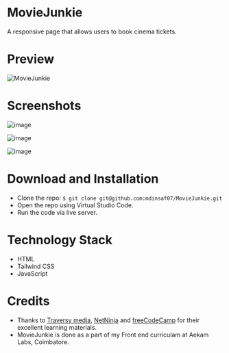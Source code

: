 # MovieJunkie
A responsive page that allows users to book cinema tickets.

# Preview

![MovieJunkie](https://user-images.githubusercontent.com/47892550/129440785-7ee9d501-2582-44b7-a9d1-41fbfc902276.gif)

# Screenshots

![image](https://user-images.githubusercontent.com/47892550/129440701-dc46a52d-9508-4860-a92e-dc7e7024d174.png)

![image](https://user-images.githubusercontent.com/47892550/129440712-c5b124c5-ef3c-4a5a-841e-c8bddf65eba0.png)

![image](https://user-images.githubusercontent.com/47892550/129440725-75c96919-6cbb-4174-98af-cbab275d7543.png)

# Download and Installation
- Clone the repo: `$ git clone git@github.com:mdinsaf07/MovieJunkie.git`
- Open the repo using Virtual Studio Code.
- Run the code via live server.

# Technology Stack 
- HTML
- Tailwind CSS
- JavaScript

# Credits
 - Thanks to [Traversy media](https://www.youtube.com/user/TechGuyWeb), [NetNinja](https://www.youtube.com/channel/UCW5YeuERMmlnqo4oq8vwUpg) and [freeCodeCamp](https://www.youtube.com/channel/UC8butISFwT-Wl7EV0hUK0BQ) for their excellent learning materials.
- MovieJunkie is done as a part of my Front end curriculam at Aekam Labs, Coimbatore.
  
